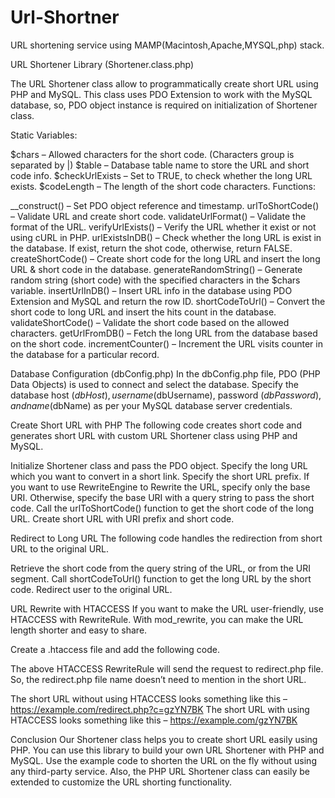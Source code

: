 # Url-Shortner

URL shortening service using MAMP(Macintosh,Apache,MYSQL,php) stack.

URL Shortener Library (Shortener.class.php)

The URL Shortener class allow to programmatically create short URL using PHP and MySQL. This class uses PDO Extension to work with the MySQL database, so, PDO object instance is required on initialization of Shortener class.

Static Variables:

$chars – Allowed characters for the short code. (Characters group is separated by |)
$table – Database table name to store the URL and short code info.
$checkUrlExists – Set to TRUE, to check whether the long URL exists.
$codeLength – The length of the short code characters.
Functions:

\_\_construct() – Set PDO object reference and timestamp.
urlToShortCode() – Validate URL and create short code.
validateUrlFormat() – Validate the format of the URL.
verifyUrlExists() – Verify the URL whether it exist or not using cURL in PHP.
urlExistsInDB() – Check whether the long URL is exist in the database. If exist, return the shot code, otherwise, return FALSE.
createShortCode() – Create short code for the long URL and insert the long URL & short code in the database.
generateRandomString() – Generate random string (short code) with the specified characters in the $chars variable.
insertUrlInDB() – Insert URL info in the database using PDO Extension and MySQL and return the row ID.
shortCodeToUrl() – Convert the short code to long URL and insert the hits count in the database.
validateShortCode() – Validate the short code based on the allowed characters.
getUrlFromDB() – Fetch the long URL from the database based on the short code.
incrementCounter() – Increment the URL visits counter in the database for a particular record.

Database Configuration (dbConfig.php)
In the dbConfig.php file, PDO (PHP Data Objects) is used to connect and select the database. Specify the database host ($dbHost), username ($dbUsername), password ($dbPassword), and name ($dbName) as per your MySQL database server credentials.

Create Short URL with PHP
The following code creates short code and generates short URL with custom URL Shortener class using PHP and MySQL.

Initialize Shortener class and pass the PDO object.
Specify the long URL which you want to convert in a short link.
Specify the short URL prefix. If you want to use RewriteEngine to Rewrite the URL, specify only the base URI. Otherwise, specify the base URI with a query string to pass the short code.
Call the urlToShortCode() function to get the short code of the long URL.
Create short URL with URI prefix and short code.

Redirect to Long URL
The following code handles the redirection from short URL to the original URL.

Retrieve the short code from the query string of the URL, or from the URI segment.
Call shortCodeToUrl() function to get the long URL by the short code.
Redirect user to the original URL.

URL Rewrite with HTACCESS
If you want to make the URL user-friendly, use HTACCESS with RewriteRule. With mod_rewrite, you can make the URL length shorter and easy to share.

Create a .htaccess file and add the following code.

The above HTACCESS RewriteRule will send the request to redirect.php file. So, the redirect.php file name doesn’t need to mention in the short URL.

The short URL without using HTACCESS looks something like this – https://example.com/redirect.php?c=gzYN7BK
The short URL with using HTACCESS looks something like this – https://example.com/gzYN7BK

Conclusion
Our Shortener class helps you to create short URL easily using PHP. You can use this library to build your own URL Shortener with PHP and MySQL. Use the example code to shorten the URL on the fly without using any third-party service. Also, the PHP URL Shortener class can easily be extended to customize the URL shorting functionality.
